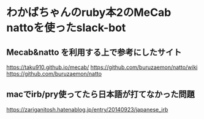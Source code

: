 # わかばちゃんのruby本2のMeCab nattoを使ったslack-bot

## Mecab&natto を利用する上で参考にしたサイト
https://taku910.github.io/mecab/
https://github.com/buruzaemon/natto/wiki
https://github.com/buruzaemon/natto

## macでirb/pry使ってたら日本語が打てなかった問題
https://zariganitosh.hatenablog.jp/entry/20140923/japanese_irb